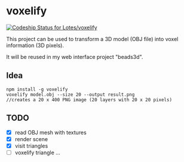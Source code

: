 # voxelify

[ ![Codeship Status for Lotes/voxelify](https://codeship.com/projects/8ed7cc00-3280-0134-875e-56e93ee34f2b/status?branch=master)](https://codeship.com/projects/164726)

This project can be used to transform a 3D model (OBJ file) into voxel information (3D pixels).

It will be reused in my web interface project "beads3d".

## Idea

	npm install -g voxelify
	voxelify model.obj --size 20 --output result.png
	//creates a 20 x 400 PNG image (20 layers with 20 x 20 pixels)

## TODO

* [x] read OBJ mesh with textures
* [x] render scene
* [x] visit triangles
* [ ] voxelify triangle
...
